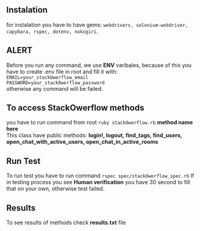 ## Instalation
  for instalation you have to have gems: `webdrivers, selenium-webdriver, capybara, rspec, dotenv, nokogiri`.

## ALERT
  Before you run any command, we use **ENV** varibales, because of this you have to create .env file in root and fill it with:              
  ```EMAIL=your_stackOwerflow_email```         
  ```PASSWORD=your_stackOwerflow_password```            
  otherwise any command will be failed.        

## To access StackOwerflow methods
  you have to run command from root ```ruby stackOwerflow.rb``` **method name here**    
  This class have public methods: **login!, logout, find_tags, find_users, open_chat_with_active_users, open_chat_in_active_rooms**

## Run Test
  To run test you have to run command ```rspec spec/stackOwerflow_spec.rb```
  If in testing process you see **Human verification** you have 30 second to fill that on your own, otherwise test failed.

## Results
  To see results of methods check **results.txt** file